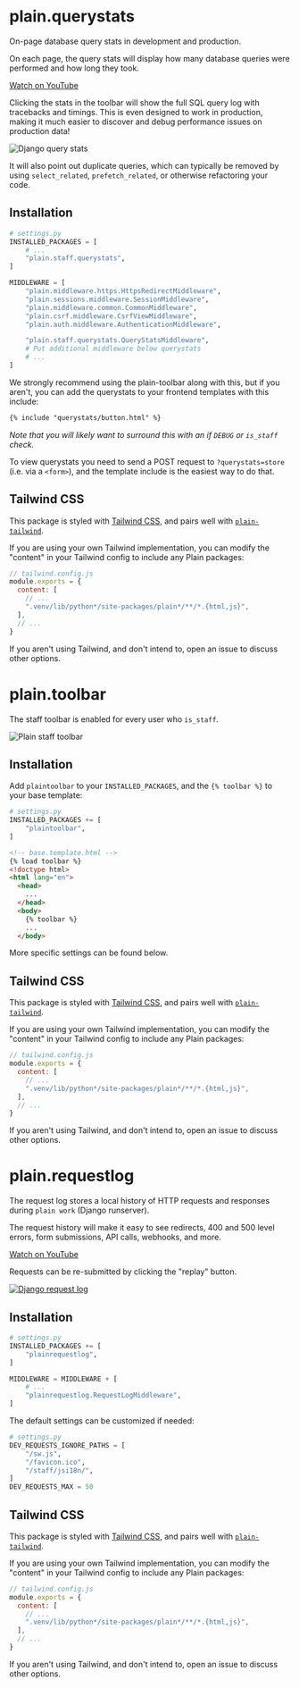 # plain.querystats

On-page database query stats in development and production.

On each page, the query stats will display how many database queries were performed and how long they took.

[Watch on YouTube](https://www.youtube.com/watch?v=NX8VXxVJm08)

Clicking the stats in the toolbar will show the full SQL query log with tracebacks and timings.
This is even designed to work in production,
making it much easier to discover and debug performance issues on production data!

![Django query stats](https://user-images.githubusercontent.com/649496/213781593-54197bb6-36a8-4c9d-8294-5b43bd86a4c9.png)

It will also point out duplicate queries,
which can typically be removed by using `select_related`,
`prefetch_related`, or otherwise refactoring your code.

## Installation

```python
# settings.py
INSTALLED_PACKAGES = [
    # ...
    "plain.staff.querystats",
]

MIDDLEWARE = [
    "plain.middleware.https.HttpsRedirectMiddleware",
    "plain.sessions.middleware.SessionMiddleware",
    "plain.middleware.common.CommonMiddleware",
    "plain.csrf.middleware.CsrfViewMiddleware",
    "plain.auth.middleware.AuthenticationMiddleware",

    "plain.staff.querystats.QueryStatsMiddleware",
    # Put additional middleware below querystats
    # ...
]
```

We strongly recommend using the plain-toolbar along with this,
but if you aren't,
you can add the querystats to your frontend templates with this include:

```html
{% include "querystats/button.html" %}
```

*Note that you will likely want to surround this with an if `DEBUG` or `is_staff` check.*

To view querystats you need to send a POST request to `?querystats=store` (i.e. via a `<form>`),
and the template include is the easiest way to do that.

## Tailwind CSS

This package is styled with [Tailwind CSS](https://tailwindcss.com/),
and pairs well with [`plain-tailwind`](https://github.com/plainpackages/plain-tailwind).

If you are using your own Tailwind implementation,
you can modify the "content" in your Tailwind config to include any Plain packages:

```js
// tailwind.config.js
module.exports = {
  content: [
    // ...
    ".venv/lib/python*/site-packages/plain*/**/*.{html,js}",
  ],
  // ...
}
```

If you aren't using Tailwind, and don't intend to, open an issue to discuss other options.


# plain.toolbar

The staff toolbar is enabled for every user who `is_staff`.

![Plain staff toolbar](https://user-images.githubusercontent.com/649496/213781915-a2094f54-99b8-4a05-a36e-dee107405229.png)

## Installation

Add `plaintoolbar` to your `INSTALLED_PACKAGES`,
and the `{% toolbar %}` to your base template:

```python
# settings.py
INSTALLED_PACKAGES += [
    "plaintoolbar",
]
```

```html
<!-- base.template.html -->
{% load toolbar %}
<!doctype html>
<html lang="en">
  <head>
    ...
  </head>
  <body>
    {% toolbar %}
    ...
  </body>
```

More specific settings can be found below.

## Tailwind CSS

This package is styled with [Tailwind CSS](https://tailwindcss.com/),
and pairs well with [`plain-tailwind`](https://github.com/plainpackages/plain-tailwind).

If you are using your own Tailwind implementation,
you can modify the "content" in your Tailwind config to include any Plain packages:

```js
// tailwind.config.js
module.exports = {
  content: [
    // ...
    ".venv/lib/python*/site-packages/plain*/**/*.{html,js}",
  ],
  // ...
}
```

If you aren't using Tailwind, and don't intend to, open an issue to discuss other options.


# plain.requestlog

The request log stores a local history of HTTP requests and responses during `plain work` (Django runserver).

The request history will make it easy to see redirects,
400 and 500 level errors,
form submissions,
API calls,
webhooks,
and more.

[Watch on YouTube](https://www.youtube.com/watch?v=AwI7Pt5oZnM)

Requests can be re-submitted by clicking the "replay" button.

[![Django request log](https://user-images.githubusercontent.com/649496/213781414-417ad043-de67-4836-9ef1-2b91404336c3.png)](https://user-images.githubusercontent.com/649496/213781414-417ad043-de67-4836-9ef1-2b91404336c3.png)

## Installation

```python
# settings.py
INSTALLED_PACKAGES += [
    "plainrequestlog",
]

MIDDLEWARE = MIDDLEWARE + [
    # ...
    "plainrequestlog.RequestLogMiddleware",
]
```

The default settings can be customized if needed:

```python
# settings.py
DEV_REQUESTS_IGNORE_PATHS = [
    "/sw.js",
    "/favicon.ico",
    "/staff/jsi18n/",
]
DEV_REQUESTS_MAX = 50
```

## Tailwind CSS

This package is styled with [Tailwind CSS](https://tailwindcss.com/),
and pairs well with [`plain-tailwind`](https://github.com/plainpackages/plain-tailwind).

If you are using your own Tailwind implementation,
you can modify the "content" in your Tailwind config to include any Plain packages:

```js
// tailwind.config.js
module.exports = {
  content: [
    // ...
    ".venv/lib/python*/site-packages/plain*/**/*.{html,js}",
  ],
  // ...
}
```

If you aren't using Tailwind, and don't intend to, open an issue to discuss other options.
